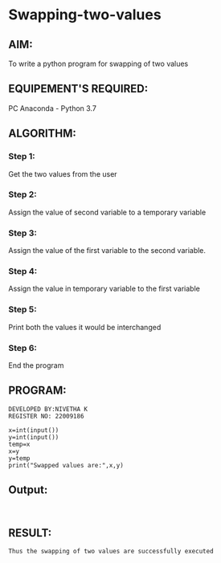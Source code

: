 # Swapping-two-values
## AIM:
To write a python program for swapping of two values
## EQUIPEMENT'S REQUIRED: 
PC
Anaconda - Python 3.7
## ALGORITHM: 
### Step 1:
Get the two values from the user
### Step 2: 
Assign the value of second variable to a temporary variable 
### Step 3: 
Assign the value of the first variable to the second variable.
### Step 4:  
Assign the value in temporary variable to the first variable
### Step 5: 
Print both the values it would be interchanged
### Step 6: 
End the program


## PROGRAM:
```
DEVELOPED BY:NIVETHA K
REGISTER NO: 22009186

x=int(input())
y=int(input())
temp=x
x=y
y=temp
print("Swapped values are:",x,y)

```
## Output:
```


```


## RESULT:
```
Thus the swapping of two values are successfully executed
```



